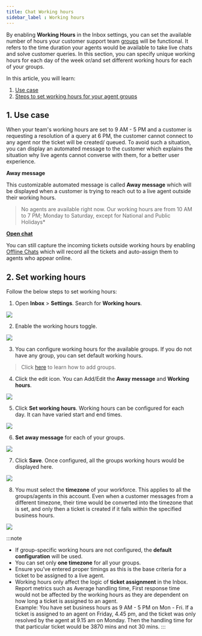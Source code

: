 ```yaml
---
title: Chat Working hours
sidebar_label : Working hours
---
```


By enabling **Working Hours** in the Inbox settings, you can set the available number of hours your customer support team [groups](https://docs.yellow.ai/docs/platform_concepts/inbox/inbox-settings/team/groups) will be functional. It refers to the time duration your agents would be available to take live chats and solve customer queries.
In this section, you can specify unique working hours for each day of the week or/and set different working hours for each of your groups.

In this article, you will learn:
1. [Use case](#usecase)
2. [Steps to set working hours for your agent groups](#steps) 


## <a name="usecase"></a> 1. Use case

When your team's working hours are set to 9 AM - 5 PM and a customer is requesting a resolution of a query at 6 PM, the customer cannot connect to any agent nor the ticket will be created/ queued. 
To avoid such a situation, you can display an automated message to the customer which explains the situation why live agents cannot converse with them, for a better user experience.

**Away message**

This customizable automated message is called **Away message** which will be displayed when a customer is trying to reach out to a live agent outside their working hours.

> No agents are available right now. Our working hours are from 10 AM to 7 PM; Monday to Saturday, except for National and Public Holidays*


[**Open chat**](https://docs.yellow.ai/docs/platform_concepts/inbox/chats/getstartedwithlivechat#14-open-chats)

You can still capture the incoming tickets outside working hours by enabling [Offline Chats](https://docs.yellow.ai/docs/platform_concepts/inbox/inbox-settings/workflows/offline-chat) which will record all the tickets and auto-assign them to agents who appear online. 


## <a name="steps"></a> 2. Set working hours

Follow the below steps to set working hours: 

1. Open **Inbox** > **Settings**. Search for **Working hours**.

![](https://i.imgur.com/dnpU61d.png)


2. Enable the working hours toggle.

![](https://i.imgur.com/5j84kt3.png)

3. You can configure working hours for the available groups. If you do not have any group, you can set default working hours. 

> Click [here](https://docs.yellow.ai/docs/platform_concepts/inbox/inbox-settings/team/groups) to learn how to add groups.  

4. Click the edit icon. You can Add/Edit the **Away message** and **Working hours**.

![](https://i.imgur.com/CTf3cDI.png)


5. Click **Set working hours**. Working hours can be configured for each day. It can have varied start and end times.  

![](https://i.imgur.com/OJTluPJ.png)

6. **Set away message** for each of your groups.  

![](https://i.imgur.com/LkvdV9T.png)


7. Click **Save**. Once configured, all the groups working hours would be displayed here.

![](https://i.imgur.com/Jl1zLMh.jpg)


8. You must select the **timezone** of your workforce. This applies to all the groups/agents in this account. Even when a customer messages from a different timezone, their time would be converted into the timezone that is set, and only then a ticket is created if it falls within the specified business hours.


![](https://i.imgur.com/EMpAajZ.png)





:::note
- If group-specific working hours are not configured, the **default configuration** will be used.
- You can set only **one timezone** for all your groups.
- Ensure you’ve entered proper timings as this is the base criteria for a ticket to be assigned to a live agent.
- Working hours only affect the logic of **ticket assignment** in the Inbox. Report metrics such as Average handling time, First response time would not be affected by the working hours as they are dependent on how long a ticket is assigned to an agent.   
Example: You have set business hours as 9 AM - 5 PM on Mon - Fri. If a ticket is assigned to an agent on Friday, 4.45 pm, and the ticket was only resolved by the agent at 9.15 am on Monday. Then the handling time for that particular ticket would be 3870 mins and not 30 mins.
:::
